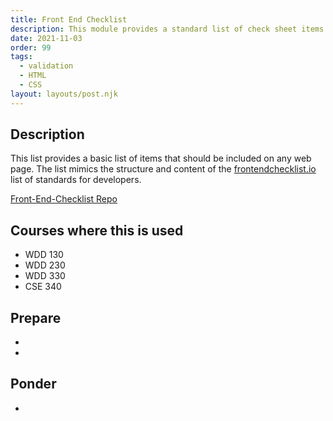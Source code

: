 ```yaml
---
title: Front End Checklist
description: This module provides a standard list of check sheet items to use as a basic page build guide.
date: 2021-11-03
order: 99
tags:
  - validation
  - HTML
  - CSS
layout: layouts/post.njk
---
```


## Description

This list provides a basic list of items that should be included on any web page. The list mimics the structure and content of the [frontendchecklist.io](https://frontendchecklist.io) list of standards for developers.

[Front-End-Checklist Repo](https://github.com/thedaviddias/Front-End-Checklist)

## Courses where this is used

- WDD 130
- WDD 230
- WDD 330
- CSE 340

## Prepare

-
- [](prepare1/)

## Ponder

- [](ponder1/)
